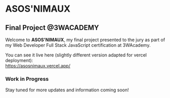 # ASOS'NIMAUX 
## Final Project @3WACADEMY

Welcome to __ASOS'NIMAUX__, my final project presented to the jury as part of my Web Developer Full Stack JavaScript certification at 3WAcademy.

You can see it live here (slightly different version adapted for vercel deployment):\
https://asosnimaux.vercel.app/

### Work in Progress

Stay tuned for more updates and information coming soon!
